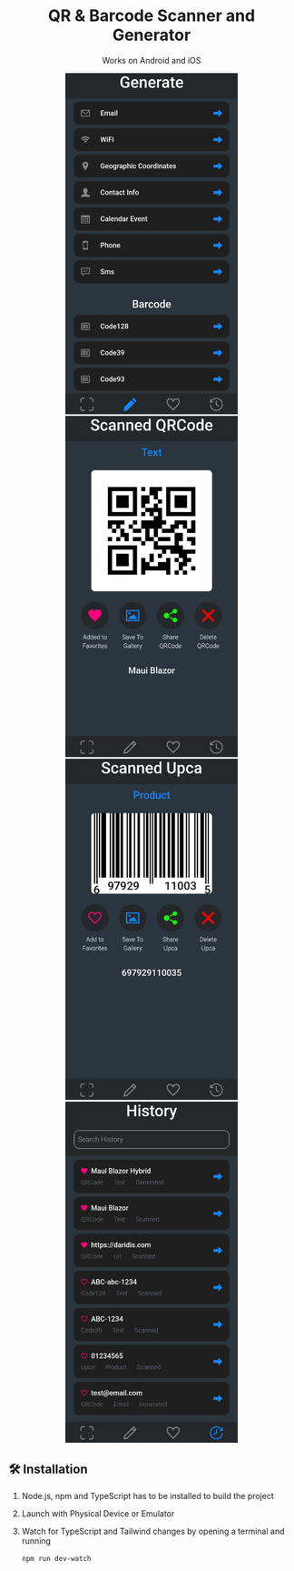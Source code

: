 <h1 align="center">
  QR & Barcode Scanner and Generator
</h1>

<p align="center">
  Works on Android and iOS
</p>

<div align="center">
  <img alt="Screenshot" height="600" src=https://github.com/nikosdaridis/qr-barcode-maui-blazor-hybrid/raw/main/Screenshot1.png>
  <img alt="Screenshot" height="600" src=https://github.com/nikosdaridis/qr-barcode-maui-blazor-hybrid/raw/main/Screenshot2.png>
  <img alt="Screenshot" height="600" src=https://github.com/nikosdaridis/qr-barcode-maui-blazor-hybrid/raw/main/Screenshot3.png>
  <img alt="Screenshot" height="600" src=https://github.com/nikosdaridis/qr-barcode-maui-blazor-hybrid/raw/main/Screenshot4.png>
</div>

## 🛠 Installation

1. Node.js, npm and TypeScript has to be installed to build the project

2. Launch with Physical Device or Emulator

3. Watch for TypeScript and Tailwind changes by opening a terminal and running

   ```sh
   npm run dev-watch
   ```
